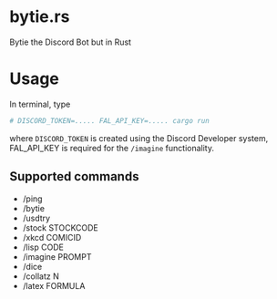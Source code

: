 # bytie.rs
Bytie the Discord Bot but in Rust

# Usage

In terminal, type

```bash
# DISCORD_TOKEN=..... FAL_API_KEY=..... cargo run
```

where `DISCORD_TOKEN` is created using the Discord Developer system, FAL_API_KEY is required for the `/imagine` functionality.

## Supported commands 

- /ping
- /bytie
- /usdtry
- /stock STOCKCODE
- /xkcd COMICID
- /lisp CODE
- /imagine PROMPT
- /dice
- /collatz N
- /latex FORMULA

